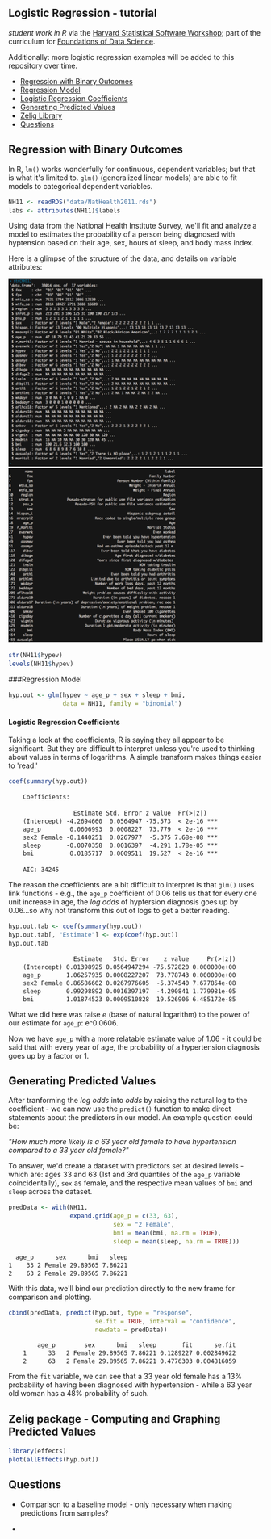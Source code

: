 Logistic Regression - tutorial
------------------------------

_student work in R_ via the [Harvard Statistical Software Workshop](http://tutorials.iq.harvard.edu/R/Rstatistics/Rstatistics.html#orgheadline27); part of the curriculum for [Foundations of Data Science](https://www.springboard.com/workshops/data-science).

Additionally: more logistic regression examples will be added to this repository over time.

- [Regression with Binary Outcomes](#regression-with-binary-outcomes)
- [Regression Model](#regression-model)
- [Logistic Regression Coefficients](#logistic-regression-coefficients)
- [Generating Predicted Values](#generating-predicted-values)
- [Zelig Library](#zelig-package---computing-and-graphing-predicted-values)
- [Questions](#questions)


## Regression with Binary Outcomes

In R, `lm()` works wonderfully for continuous, dependent variables; but that is what it's limited to. `glm()` (generalized linear models) are able to fit models to categorical dependent variables.

``` r
NH11 <- readRDS("data/NatHealth2011.rds")
labs <- attributes(NH11)$labels
```

Using data from the National Health Institute Survey, we'll fit and analyze a model to estimates the probability of a person being diagnosed with hyptension based on their age, sex, hours of sleep, and body mass index.

Here is a glimpse of the structure of the data, and details on variable attributes:

![NatHealth11](plots/NH11-glimpse.png)
![attributes](plots/NH11-attributes.png)

```r
str(NH11$hypev)
levels(NH11$hypev)
```

###Regression Model


``` r
hyp.out <- glm(hypev ~ age_p + sex + sleep + bmi,
			   data = NH11, family = "binomial")
```


#### Logistic Regression Coefficients

Taking a look at the coefficients, R is saying they all appear to be significant. But they are difficult to interpret unless you're used to thinking about values in terms of logarithms. A simple transform makes things easier to 'read.'

``` r
coef(summary(hyp.out))
```

		Coefficients:

					  Estimate Std. Error z value  Pr(>|z|)
		(Intercept) -4.2694660  0.0564947 -75.573  < 2e-16 ***
		age_p        0.0606993  0.0008227  73.779  < 2e-16 ***
		sex2 Female -0.1440251  0.0267977  -5.375 7.68e-08 ***
		sleep       -0.0070358  0.0016397  -4.291 1.78e-05 ***
		bmi          0.0185717  0.0009511  19.527  < 2e-16 ***		

		AIC: 34245

The reason the coefficients are a bit difficult to interpret is that `glm()` uses link functions - e.g., the `age_p` coefficient of 0.06 tells us that for every one unit increase in age, the *log odds* of hyptersion diagnosis goes up by 0.06...so why not transform this out of logs to get a better reading.

``` r
hyp.out.tab <- coef(summary(hyp.out))
hyp.out.tab[, "Estimate"] <- exp(coef(hyp.out))
hyp.out.tab
```

    				  Estimate   Std. Error    z value     Pr(>|z|)
    	(Intercept) 0.01398925 0.0564947294 -75.572820 0.000000e+00
    	age_p       1.06257935 0.0008227207  73.778743 0.000000e+00
    	sex2 Female 0.86586602 0.0267976605  -5.374540 7.677854e-08
    	sleep       0.99298892 0.0016397197  -4.290841 1.779981e-05
    	bmi         1.01874523 0.0009510828  19.526906 6.485172e-85

What we did here was raise _e_ (base of natural logarithm) to the power of our estimate for `age_p`: e^0.0606. 

Now we have `age_p` with a more relatable estimate value of 1.06 - it could be said that with every year of age, the probability of a hypertension diagnosis goes up by a factor or 1. 

## Generating Predicted Values 

After tranforming the *log odds* into *odds* by raising the natural log to the coefficient - we can now use the `predict()` function to make direct statements about the predictors in our model. An example question could be: 

_"How much more likely is a 63 year old female to have hypertension compared to a 33 year old female?"_

To answer, we'd create a dataset with predictors set at desired levels - which are: ages 33 and 63 (1st and 3rd quantiles of the `age_p` variable coincidentally), `sex` as female, and the respective mean values of `bmi` and `sleep` across the dataset.

``` r
predData <- with(NH11,
				 expand.grid(age_p = c(33, 63),
				 			 sex = "2 Female",
				 			 bmi = mean(bmi, na.rm = TRUE),
				 			 sleep = mean(sleep, na.rm = TRUE)))
```

	  age_p      sex      bmi   sleep
	1    33 2 Female 29.89565 7.86221
	2    63 2 Female 29.89565 7.86221

With this data, we'll bind our prediction directly to the new frame for comparison and plotting.

``` r
cbind(predData, predict(hyp.out, type = "response",
						se.fit = TRUE, interval = "confidence",
						newdata = predData))
```

	    	age_p     	 sex      bmi   sleep       fit      se.fit
		1      33 	2 Female 29.89565 7.86221 0.1289227 0.002849622
		2      63 	2 Female 29.89565 7.86221 0.4776303 0.004816059

From the `fit` variable, we can see that a 33 year old female has a 13% probability of having been diagnosed with hypertension - while a 63 year old woman has a 48% probability of such. 

## Zelig package - Computing and Graphing Predicted Values

``` r
library(effects)
plot(allEffects(hyp.out))
```

## Questions

- Comparison to a baseline model - only necessary when making predictions from samples?

- 







